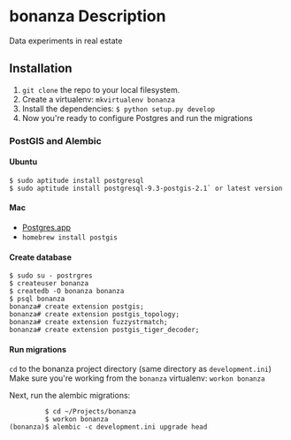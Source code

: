 # bonanza Description

Data experiments in real estate

## Installation

1. `git clone` the repo to your local filesystem. 
1. Create a virtualenv: `mkvirtualenv bonanza`
1. Install the dependencies: `$ python setup.py develop`
1. Now you're ready to configure Postgres and run the migrations

### PostGIS and Alembic

#### Ubuntu

    $ sudo aptitude install postgresql
    $ sudo aptitude install postgresql-9.3-postgis-2.1` or latest version

#### Mac

* [Postgres.app](http://postgresapp.com/)
* `homebrew install postgis`

#### Create database

```
$ sudo su - postrgres
$ createuser bonanza
$ createdb -O bonanza bonanza
$ psql bonanza
bonanza# create extension postgis;
bonanza# create extension postgis_topology;
bonanza# create extension fuzzystrmatch;
bonanza# create extension postgis_tiger_decoder;
```

#### Run migrations

`cd` to the bonanza project directory (same directory as `development.ini`) Make sure you're working from the `bonanza` virtualenv: `workon bonanza`

Next, run the alembic migrations: 

             $ cd ~/Projects/bonanza
             $ workon bonanza
    (bonanza)$ alembic -c development.ini upgrade head
